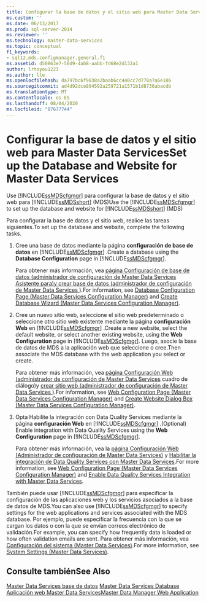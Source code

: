 ```yaml
---
title: Configurar la base de datos y el sitio web para Master Data Services | Microsoft Docs
ms.custom: ''
ms.date: 06/13/2017
ms.prod: sql-server-2014
ms.reviewer: ''
ms.technology: master-data-services
ms.topic: conceptual
f1_keywords:
- sql12.mds.configmanager.general.f1
ms.assetid: d50863e7-50d9-4ab8-aabb-fd68e2d132a1
author: lrtoyou1223
ms.author: lle
ms.openlocfilehash: da797bc6f9838a2baab6cc440cc7d778a7a6e186
ms.sourcegitcommit: ad4d92dce894592a259721a1571b1d8736abacdb
ms.translationtype: MT
ms.contentlocale: es-ES
ms.lasthandoff: 08/04/2020
ms.locfileid: "87677744"
---
```

# <a name="set-up-the-database-and-website-for-master-data-services"></a><span data-ttu-id="acb42-102">Configurar la base de datos y el sitio web para Master Data Services</span><span class="sxs-lookup"><span data-stu-id="acb42-102">Set up the Database and Website for Master Data Services</span></span>
  <span data-ttu-id="acb42-103">Use [!INCLUDE[ssMDScfgmgr](../includes/ssmdscfgmgr-md.md)] para configurar la base de datos y el sitio web para [!INCLUDE[ssMDSshort](../includes/ssmdsshort-md.md)] (MDS)</span><span class="sxs-lookup"><span data-stu-id="acb42-103">Use the [!INCLUDE[ssMDScfgmgr](../includes/ssmdscfgmgr-md.md)] to set up the database and website for [!INCLUDE[ssMDSshort](../includes/ssmdsshort-md.md)] (MDS)</span></span>  
  
 <span data-ttu-id="acb42-104">Para configurar la base de datos y el sitio web, realice las tareas siguientes.</span><span class="sxs-lookup"><span data-stu-id="acb42-104">To set up the database and website, complete the following tasks.</span></span>  
  
1.  <span data-ttu-id="acb42-105">Cree una base de datos mediante la página **configuración de base de datos** en [!INCLUDE[ssMDScfgmgr](../includes/ssmdscfgmgr-md.md)] .</span><span class="sxs-lookup"><span data-stu-id="acb42-105">Create a database using the **Database Configuration** page in [!INCLUDE[ssMDScfgmgr](../includes/ssmdscfgmgr-md.md)].</span></span>  
  
     <span data-ttu-id="acb42-106">Para obtener más información, vea [página Configuración de base de datos &#40;administrador de configuración de Master Data Services](../../2014/master-data-services/database-configuration-page-master-data-services-configuration-manager.md) [Asistente para&#41;y crear base de datos &#40;administrador de configuración de Master Data Services ](../../2014/master-data-services/create-database-wizard-master-data-services-configuration-manager.md)&#41;.</span><span class="sxs-lookup"><span data-stu-id="acb42-106">For information, see [Database Configuration Page &#40;Master Data Services Configuration Manager&#41;](../../2014/master-data-services/database-configuration-page-master-data-services-configuration-manager.md) and [Create Database Wizard &#40;Master Data Services Configuration Manager&#41;](../../2014/master-data-services/create-database-wizard-master-data-services-configuration-manager.md).</span></span>  
  
2.  <span data-ttu-id="acb42-107">Cree un nuevo sitio web, seleccione el sitio web predeterminado o seleccione otro sitio web existente mediante la página **configuración Web** en [!INCLUDE[ssMDScfgmgr](../includes/ssmdscfgmgr-md.md)] .</span><span class="sxs-lookup"><span data-stu-id="acb42-107">Create a new website, select the default website, or select another existing website, using the **Web Configuration** page in [!INCLUDE[ssMDScfgmgr](../includes/ssmdscfgmgr-md.md)].</span></span> <span data-ttu-id="acb42-108">Luego, asocie la base de datos de MDS a la aplicación web que seleccione o cree.</span><span class="sxs-lookup"><span data-stu-id="acb42-108">Then associate the MDS database with the web application you select or create.</span></span>  
  
     <span data-ttu-id="acb42-109">Para obtener más información, vea [página Configuración Web &#40;administrador de configuración de Master Data Services](../../2014/master-data-services/web-configuration-page-master-data-services-configuration-manager.md) cuadro de diálogo&#41;y [crear sitio web &#40;administrador de configuración de Master Data Services ](../../2014/master-data-services/create-website-dialog-box-master-data-services-configuration-manager.md)&#41;.</span><span class="sxs-lookup"><span data-stu-id="acb42-109">For information, see [Web Configuration Page &#40;Master Data Services Configuration Manager&#41;](../../2014/master-data-services/web-configuration-page-master-data-services-configuration-manager.md) and [Create Website Dialog Box &#40;Master Data Services Configuration Manager&#41;](../../2014/master-data-services/create-website-dialog-box-master-data-services-configuration-manager.md).</span></span>  
  
3.  <span data-ttu-id="acb42-110">Opta Habilite la integración con Data Quality Services mediante la página **configuración Web** en [!INCLUDE[ssMDScfgmgr](../includes/ssmdscfgmgr-md.md)] .</span><span class="sxs-lookup"><span data-stu-id="acb42-110">(Optional) Enable integration with Data Quality Services using the **Web Configuration** page in [!INCLUDE[ssMDScfgmgr](../includes/ssmdscfgmgr-md.md)].</span></span>  
  
     <span data-ttu-id="acb42-111">Para obtener más información, vea la [página Configuración Web &#40;Administrador de configuración de Master Data Services&#41;](../../2014/master-data-services/web-configuration-page-master-data-services-configuration-manager.md) y [Habilitar la integración de Data Quality Services con Master Data Services](install-windows/enable-data-quality-services-integration-with-master-data-services.md).</span><span class="sxs-lookup"><span data-stu-id="acb42-111">For more information, see [Web Configuration Page &#40;Master Data Services Configuration Manager&#41;](../../2014/master-data-services/web-configuration-page-master-data-services-configuration-manager.md) and [Enable Data Quality Services Integration with Master Data Services](install-windows/enable-data-quality-services-integration-with-master-data-services.md).</span></span>  
  
 <span data-ttu-id="acb42-112">También puede usar [!INCLUDE[ssMDScfgmgr](../includes/ssmdscfgmgr-md.md)] para especificar la configuración de las aplicaciones web y los servicios asociados a la base de datos de MDS.</span><span class="sxs-lookup"><span data-stu-id="acb42-112">You can also use [!INCLUDE[ssMDScfgmgr](../includes/ssmdscfgmgr-md.md)] to specify settings for the web applications and services associated with the MDS database.</span></span> <span data-ttu-id="acb42-113">Por ejemplo, puede especificar la frecuencia con la que se cargan los datos o con la que se envían correos electrónico de validación.</span><span class="sxs-lookup"><span data-stu-id="acb42-113">For example, you can specify how frequently data is loaded or how often validation emails are sent.</span></span> <span data-ttu-id="acb42-114">Para obtener más información, vea [Configuración del sistema &#40;Master Data Services&#41;](../../2014/master-data-services/system-settings-master-data-services.md).</span><span class="sxs-lookup"><span data-stu-id="acb42-114">For more information, see [System Settings &#40;Master Data Services&#41;](../../2014/master-data-services/system-settings-master-data-services.md).</span></span>  
  
## <a name="see-also"></a><span data-ttu-id="acb42-115">Consulte también</span><span class="sxs-lookup"><span data-stu-id="acb42-115">See Also</span></span>  
 <span data-ttu-id="acb42-116">[Master Data Services base de datos](../../2014/master-data-services/master-data-services-database.md) </span><span class="sxs-lookup"><span data-stu-id="acb42-116">[Master Data Services Database](../../2014/master-data-services/master-data-services-database.md) </span></span>  
 [<span data-ttu-id="acb42-117">Aplicación web Master Data Services</span><span class="sxs-lookup"><span data-stu-id="acb42-117">Master Data Manager Web Application</span></span>](../../2014/master-data-services/master-data-manager-web-application.md)  
  
  
